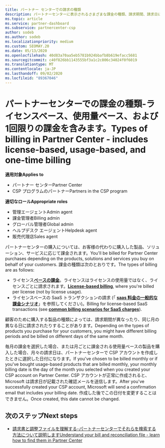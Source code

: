 ```yaml
---
title: パートナー センターでの請求の種類
description: パートナーセンターに表示されるさまざまな課金の種類、請求期間、請求日について説明します。
ms.topic: article
ms.service: partner-dashboard
ms.subservice: partnercenter-csp
author: sodeb
ms.author: sodeb
ms.localizationpriority: medium
ms.custom: SEOMAY.20
ms.date: 05/13/2020
ms.openlocfilehash: 40d83a70aa5eb5781b924bbafb8b619efacc5681
ms.sourcegitcommit: c40f826bb1143555bf3a1c2c806c34024f0f6019
ms.translationtype: MT
ms.contentlocale: ja-JP
ms.lasthandoff: 09/02/2020
ms.locfileid: "89367046"
---
```

# <a name="types-of-billing-in-partner-center---includes-license-based-usage-based-and-one-time-billing"></a><span data-ttu-id="cad27-103">パートナーセンターでの課金の種類-ライセンスベース、使用量ベース、および1回限りの課金を含みます。</span><span class="sxs-lookup"><span data-stu-id="cad27-103">Types of billing in Partner Center - includes license-based, usage-based, and one-time billing</span></span>

<span data-ttu-id="cad27-104">**適用対象**</span><span class="sxs-lookup"><span data-stu-id="cad27-104">**Applies to**</span></span>

- <span data-ttu-id="cad27-105">パートナー センター</span><span class="sxs-lookup"><span data-stu-id="cad27-105">Partner Center</span></span>
- <span data-ttu-id="cad27-106">CSP プログラムのパートナー</span><span class="sxs-lookup"><span data-stu-id="cad27-106">Partners in the CSP program</span></span>

<span data-ttu-id="cad27-107">**適切なロール**</span><span class="sxs-lookup"><span data-stu-id="cad27-107">**Appropriate roles**</span></span>

- <span data-ttu-id="cad27-108">管理エージェント</span><span class="sxs-lookup"><span data-stu-id="cad27-108">Admin agent</span></span>
- <span data-ttu-id="cad27-109">課金管理者</span><span class="sxs-lookup"><span data-stu-id="cad27-109">Billing admin</span></span>
- <span data-ttu-id="cad27-110">グローバル管理者</span><span class="sxs-lookup"><span data-stu-id="cad27-110">Global admin</span></span>
- <span data-ttu-id="cad27-111">ヘルプデスク エージェント</span><span class="sxs-lookup"><span data-stu-id="cad27-111">Helpdesk agent</span></span>
- <span data-ttu-id="cad27-112">販売代理店</span><span class="sxs-lookup"><span data-stu-id="cad27-112">Sales agent</span></span>

<span data-ttu-id="cad27-113">パートナーセンターの購入については、お客様の代わりに購入した製品、ソリューション、サービスに応じて課金されます。</span><span class="sxs-lookup"><span data-stu-id="cad27-113">You'll be billed for Partner Center purchases depending on the products, solutions and services you buy on behalf of your customers.</span></span> <span data-ttu-id="cad27-114">課金の種類は次のとおりです。</span><span class="sxs-lookup"><span data-stu-id="cad27-114">The types of billing are as follows:</span></span>

- <span data-ttu-id="cad27-115">ライセンス[**ベースの課金**](license-based-billing.md)。ライセンスはライセンスの使用量ではなく、ライセンスごとに請求されます。</span><span class="sxs-lookup"><span data-stu-id="cad27-115">[**License-based billing**](license-based-billing.md), where you're billed per license (not by license usage).</span></span>
- <span data-ttu-id="cad27-116">ライセンスベースの SaaS トランザクションの請求 (「 [**saas 料金の一般的な課金シナリオ**](common-billing-scenarios-saas.md)」を参照してください)。</span><span class="sxs-lookup"><span data-stu-id="cad27-116">Billing for license-based SaaS transactions (see [**common billing scenarios for SaaS charges**](common-billing-scenarios-saas.md)).</span></span>

<span data-ttu-id="cad27-117">顧客のために購入する製品の種類によっては、請求期間が異なったり、同じ月の異なる日に請求されたりすることがあります。</span><span class="sxs-lookup"><span data-stu-id="cad27-117">Depending on the types of products you purchase for your customers, you might have different billing periods and be billed on different days of the same month.</span></span>

<span data-ttu-id="cad27-118">毎月の課金を選択した場合、または月ごとに課金される使用量ベースの製品を購入した場合、月々の請求日は、パートナーセンターで CSP アカウントを作成したときに選択した日付になります。</span><span class="sxs-lookup"><span data-stu-id="cad27-118">If you've chosen to be billed monthly or if you've bought usage-based products that are billed monthly, your monthly billing date is the day of the month you selected when you created your CSP account on Partner Center.</span></span> <span data-ttu-id="cad27-119">CSP アカウントが正常に作成されると、Microsoft は請求日が記載された確認メールを送信します。</span><span class="sxs-lookup"><span data-stu-id="cad27-119">After you've successfully created your CSP account, Microsoft will send a confirmation email that includes your billing date.</span></span> <span data-ttu-id="cad27-120">作成した後でこの日付を変更することはできません。</span><span class="sxs-lookup"><span data-stu-id="cad27-120">Once created, this date cannot be changed.</span></span>

## <a name="next-steps"></a><span data-ttu-id="cad27-121">次のステップ</span><span class="sxs-lookup"><span data-stu-id="cad27-121">Next steps</span></span>

- [<span data-ttu-id="cad27-122">請求書と調整ファイルを理解する-パートナーセンターでそれらを検索する方法について説明します</span><span class="sxs-lookup"><span data-stu-id="cad27-122">Understand your bill and reconciliation file - learn how to find them in Partner Center</span></span>](read-your-bill.md)